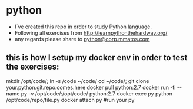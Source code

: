# python

- I´ve created this repo in order to study Python language.
- Following all exercises from http://learnpythonthehardway.org/
- any regards please share to python@corp.mmatos.com


## this is how I setup my docker env in order to test the exercises:
  mkdir /opt/code/; ln -s /code ~/code/
  cd ~/code/; git clone your.python.git.repo.comes.here
  docker pull python:2.7
  docker run -ti --name py -v /opt/code/:/opt/code/ python:2.7
  docker exec py python /opt/code/repo/file.py 
  docker attach py #run your py 
